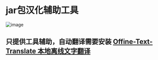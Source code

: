 # jar包汉化辅助工具
![image](https://github.com/user-attachments/assets/0ab491ef-b412-4707-a6a6-3725c90331d2)
## 只提供工具辅助，自动翻译需要安装 [Offine-Text-Translate 本地离线文字翻译](https://github.com/jianchang512/ott)
